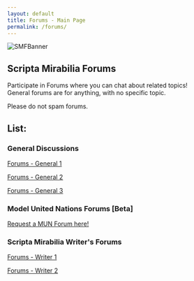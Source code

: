 ```yaml
---
layout: default
title: Forums - Main Page
permalink: /forums/
---
```


![SMFBanner](https://scripta-mirabilia.github.io/SMFBannerV2.png)

## Scripta Mirabilia Forums

Participate in Forums where you can chat about related topics! \
General forums are for anything, with no specific topic.

Please do not spam forums.

## List:

### General Discussions

[Forums - General 1](https://scripta-mirabilia.github.io/forums/general1)

[Forums - General 2](https://scripta-mirabilia.github.io/forums/general2)

[Forums - General 3](https://scripta-mirabilia.github.io/forums/general3)

### Model United Nations Forums [Beta]

[Request a MUN Forum here!](https://scripta-mirabilia.github.io/request/)

### Scripta Mirabilia Writer's Forums

[Forums - Writer 1](https://scripta-mirabilia.github.io/forums/writer1)

[Forums - Writer 2](https://scripta-mirabilia.github.io/forums/writer2)
